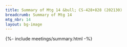```yaml
---
title: Summary of Mtg 14 &bull; CS-428+828 (202130)
breadcrumb: Summary of Mtg 14
mtg_nbr: 14
layout: bg-image
---
```


{%- include meetings/summary.html -%}

